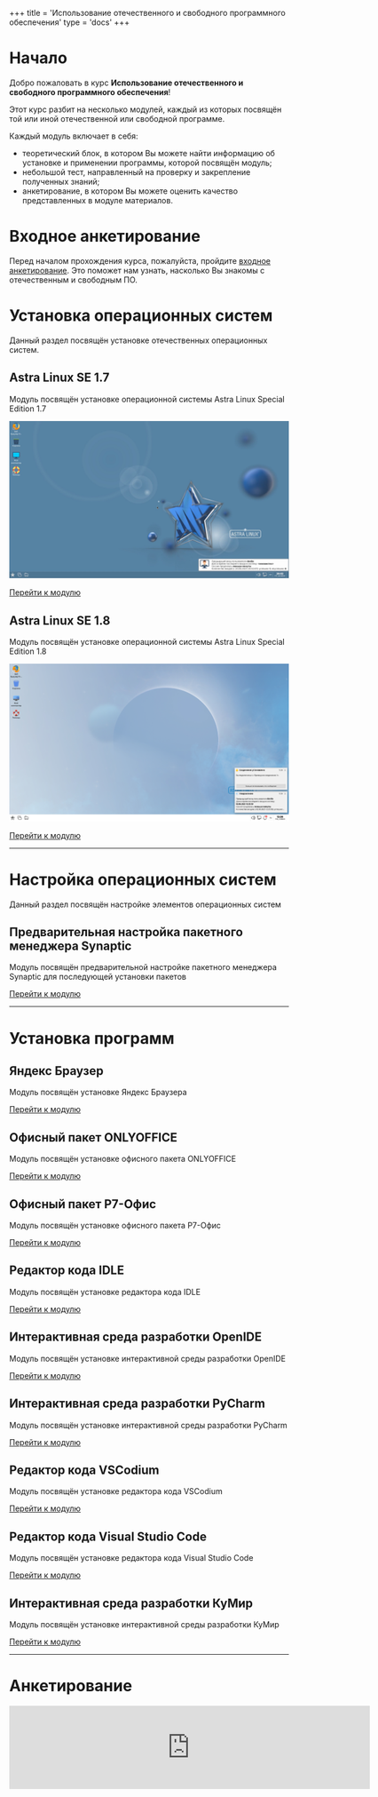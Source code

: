 +++
title = 'Использование отечественного и свободного программного обеспечения'
type = 'docs'
+++

# Начало

Добро пожаловать в курс **Использование отечественного и свободного программного обеспечения**!

Этот курс разбит на несколько модулей, каждый из которых посвящён той или иной отечественной или свободной программе.

Каждый модуль включает в себя:
* теоретический блок, в котором Вы можете найти информацию об установке и применении программы, которой посвящён модуль;
* небольшой тест, направленный на проверку и закрепление полученных знаний;
* анкетирование, в котором Вы можете оценить качество представленных в модуле материалов.

# Входное анкетирование

Перед началом прохождения курса, пожалуйста, пройдите [входное анкетирование](https://forms.yandex.ru/u/6856d970d046882ce56f8145).
Это поможет нам узнать, насколько Вы знакомы с отечественным и свободным ПО.

# Установка операционных систем

Данный раздел посвящён установке отечественных операционных систем.

## Astra Linux SE 1.7

Модуль посвящён установке операционной системы Astra Linux Special Edition 1.7

![Рабочий стол пользователя Astra Linux SE 1.7](./docs/alse-17/images/29-desktop.png)

[Перейти к модулю](./docs/alse-17)

## Astra Linux SE 1.8

Модуль посвящён установке операционной системы Astra Linux Special Edition 1.8

![Рабочий стол пользователя Astra Linux SE 1.8](./docs/alse-18/images/17-desktop.png)

[Перейти к модулю](./docs/alse-18)

---

# Настройка операционных систем

Данный раздел посвящён настройке элементов операционных систем

## Предварительная настройка пакетного менеджера Synaptic

Модуль посвящён предварительной настройке пакетного менеджера Synaptic для последующей установки пакетов

[Перейти к модулю](./docs/synaptic)

---

# Установка программ

## Яндекс Браузер

<!--![](docs/yandex-browser/images/yandex-browser-logo.svg)-->

Модуль посвящён установке Яндекс Браузера

[Перейти к модулю](./docs/yandex-browser)

## Офисный пакет ONLYOFFICE

Модуль посвящён установке офисного пакета ONLYOFFICE

[Перейти к модулю](./docs/onlyoffice)

## Офисный пакет Р7-Офис

Модуль посвящён установке офисного пакета Р7-Офис

[Перейти к модулю](./docs/r7-office)

## Редактор кода IDLE

Модуль посвящён установке редактора кода IDLE

[Перейти к модулю](./docs/idle)

## Интерактивная среда разработки OpenIDE

Модуль посвящён установке интерактивной среды разработки OpenIDE

[Перейти к модулю](./docs/openide)

## Интерактивная среда разработки PyCharm

Модуль посвящён установке интерактивной среды разработки PyCharm

[Перейти к модулю](./docs/pycharm)

## Редактор кода VSCodium

Модуль посвящён установке редактора кода VSCodium

[Перейти к модулю](./docs/vscodium)

## Редактор кода Visual Studio Code

Модуль посвящён установке редактора кода Visual Studio Code

[Перейти к модулю](./docs/vscode)

## Интерактивная среда разработки КуМир

Модуль посвящён установке интерактивной среды разработки КуМир

[Перейти к модулю](./docs/kumir)

---

# Анкетирование

<script src="https://forms.yandex.ru/_static/embed.js"></script><iframe src="https://forms.yandex.ru/u/6856d3424936392aab7dc22e?iframe=1" frameborder="0" name="ya-form-6856d3424936392aab7dc22e" width="650"></iframe>

